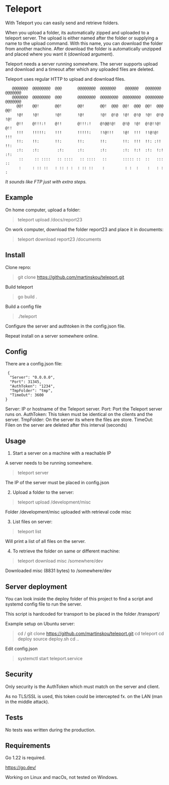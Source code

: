 # Teleport

With Teleport you can easily send and retrieve folders.

When you upload a folder, its automatically zipped and uploaded to a teleport server. The upload is either named after the folder or supplying a name to the upload command. With this name, you can download the folder from another machine. After download the folder is automatically unzipped and placed where you want it (download argument).

Teleport needs a server running somewhere. The server supports upload and download and a timeout after which any uploaded files are deleted.

Teleport uses regular HTTP to upload and download files.

 ```
    @@@@@@@  @@@@@@@@  @@@       @@@@@@@@  @@@@@@@    @@@@@@   @@@@@@@   @@@@@@@ 
    @@@@@@@  @@@@@@@@  @@@       @@@@@@@@  @@@@@@@@  @@@@@@@@  @@@@@@@@  @@@@@@@ 
      @@!    @@!       @@!       @@!       @@!  @@@  @@!  @@@  @@!  @@@    @@!   
      !@!    !@!       !@!       !@!       !@!  @!@  !@!  @!@  !@!  @!@    !@!   
      @!!    @!!!:!    @!!       @!!!:!    @!@@!@!   @!@  !@!  @!@!!@!     @!!   
      !!!    !!!!!:    !!!       !!!!!:    !!@!!!    !@!  !!!  !!@!@!      !!!   
      !!:    !!:       !!:       !!:       !!:       !!:  !!!  !!: :!!     !!:   
      :!:    :!:        :!:      :!:       :!:       :!:  !:!  :!:  !:!    :!:   
       ::     :: ::::   :: ::::   :: ::::   ::       ::::: ::  ::   :::     ::   
       :     : :: ::   : :: : :  : :: ::    :         : :  :    :   : :     :    
 ```

*It sounds like FTP just with extra steps.*


## Example

On home computer, upload a folder:

> teleport upload /docs/report23

On work computer, download the folder report23 and place it in documents:

> teleport download report23 /documents


## Install

Clone repro:

> git clone https://github.com/martinskou/teleport.git

Build teleport

> go build .

Build a config file

> ./teleport

Configure the server and authtoken in the config.json file.

Repeat install on a server somewhere online.


## Config

There are a config.json file:

```
 {
  "Server": "0.0.0.0",      
  "Port": 31345,
  "AuthToken": "1234",
  "TmpFolder": "tmp",
  "TimeOut": 3600
}
```
 
Server: IP or hostname of the Teleport server.
Port: Port the Teleport server runs on.
AuthToken: This token must be identical on the clients and the server.
TmpFolder: On the server its where the files are store.
TimeOut: Filen on the server are deleted after this interval (seconds)


## Usage

1. Start a server on a machine with a reachable IP 

A server needs to be running somewhere.

> teleport server

The IP of the server must be placed in config.json



2. Upload a folder to the server:

> teleport upload /development/misc

Folder /development/misc uploaded with retrieval code misc


3. List files on server:

> teleport list

Will print a list of all files on the server.


4. To retrieve the folder on same or different machine:

> teleport download misc /somewhere/dev

Downloaded misc (8831 bytes) to /somewhere/dev


## Server deployment

You can look inside the deploy folder of this project to find a script and systemd config file to run the server.

This script is hardcoded for transport to be placed in the folder /transport/

Example setup on Ubuntu server:

> cd /
> git clone https://github.com/martinskou/teleport.git
> cd teleport
> cd deploy
> source deploy.sh
> cd ..

Edit config.json

> systemctl start teleport.service


## Security

Only security is the AuthToken which must match on the server and client.

As no TLS/SSL is used, this token could be intercepted fx. on the LAN (man in the middle attack).


## Tests

No tests was written during the production.


## Requirements

Go 1.22 is required.

https://go.dev/

Working on Linux and macOs, not tested on Windows.
